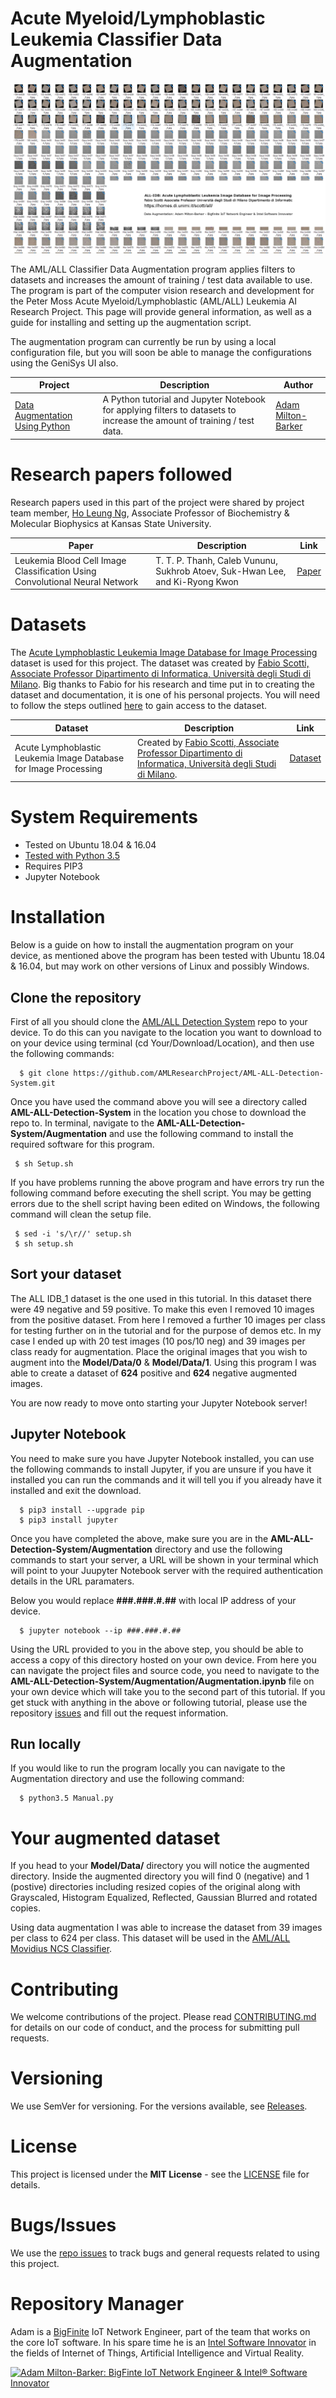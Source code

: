 # Acute Myeloid/Lymphoblastic Leukemia Classifier Data Augmentation
![Peter Moss Acute Myeloid/Lymphoblastic (AML/ALL) Leukemia Python Classifiers](Media/Images/banner.png) 

The AML/ALL Classifier Data Augmentation program applies filters to datasets and increases the amount of training / test data available to use. The program is part of the computer vision research and development for the Peter Moss Acute Myeloid/Lymphoblastic (AML/ALL) Leukemia AI Research Project. This page will provide general information, as well as a guide for installing and setting up the augmentation script.

The augmentation program can currently be run by using a local configuration file, but you will soon be able to manage the configurations using the GeniSys UI also. 

| Project  | Description | Author | 
| ------------- | ------------- | ------------- |
| [Data Augmentation Using Python](https://github.com/AMLResearchProject/AML-ALL-Detection-System/tree/master/Augmentation/Augmentation.ipynb "Data Augmentation Using Python") | A Python tutorial and Jupyter Notebook for applying filters to datasets to increase the amount of training / test data. | [Adam Milton-Barker](https://github.com/AdamMiltonBarker "Adam Milton-Barker") |

# Research papers followed
Research papers used in this part of the project were shared by project team member, [Ho Leung Ng](https://github.com/holeung "Ho  Leung Ng"), Associate Professor of Biochemistry & Molecular Biophysics at Kansas State University.

| Paper  | Description | Link | 
| ------------- | ------------- | ------------- |
| Leukemia Blood Cell Image Classification Using Convolutional Neural Network | T. T. P. Thanh, Caleb Vununu, Sukhrob Atoev, Suk-Hwan Lee, and Ki-Ryong Kwon | [Paper](http://www.ijcte.org/vol10/1198-H0012.pdf "Paper") |

# Datasets
The [Acute Lymphoblastic Leukemia Image Database for Image Processing](https://homes.di.unimi.it/scotti/all/) dataset is used for this project. The dataset was created by [Fabio Scotti, Associate Professor Dipartimento di Informatica, Università degli Studi di Milano](https://homes.di.unimi.it/scotti/). Big thanks to Fabio for his research and time put in to creating the dataset and documentation, it is one of his personal projects. You will need to follow the steps outlined [here](https://homes.di.unimi.it/scotti/all/#download) to gain access to the dataset.

| Dataset  | Description | Link | 
| ------------- | ------------- | ------------- |
| Acute Lymphoblastic Leukemia Image Database for Image Processing | Created by [Fabio Scotti, Associate Professor Dipartimento di Informatica, Università degli Studi di Milano](https://homes.di.unimi.it/scotti/).  | [Dataset](https://homes.di.unimi.it/scotti/all/#download "Dataset") |

# System Requirements
- Tested on Ubuntu 18.04 & 16.04
- [Tested with Python 3.5](https://www.python.org/downloads/release/python-350/ "Tested with Python 3.5")
- Requires PIP3
- Jupyter Notebook

# Installation
Below is a guide on how to install the augmentation program on your device, as mentioned above the program has been tested with Ubuntu 18.04 & 16.04, but may work on other versions of Linux and possibly Windows.

## Clone the repository
First of all you should clone the [AML/ALL Detection System](https://github.com/AMLResearchProject/AML-ALL-Detection-System/ "AML/ALL Detection System") repo to your device. To do this can you navigate to the location you want to download to on your device using terminal  (cd Your/Download/Location), and then use the following commands:

```
  $ git clone https://github.com/AMLResearchProject/AML-ALL-Detection-System.git
```

Once you have used the command above you will see a directory called __AML-ALL-Detection-System__ in the location you chose to download the repo to. In terminal, navigate to the __AML-ALL-Detection-System/Augmentation__ and use the following command to install the required software for this program. 

```
 $ sh Setup.sh
```

If you have problems running the above program and have errors try run the following command before executing the shell script. You may be getting errors due to the shell script having been edited on Windows, the following command will clean the setup file.

```
 $ sed -i 's/\r//' setup.sh
 $ sh setup.sh
```

## Sort your dataset
The ALL IDB_1 dataset is the one used in this tutorial. In this dataset there were 49 negative and 59 positive. To make this even I removed 10 images from the positive dataset. From here I removed a further 10 images per class for testing further on in the tutorial and for the purpose of demos etc. In my case I ended up with 20 test images (10 pos/10 neg) and 39 images per class ready for augmentation. Place the original images that you wish to augment into the __Model/Data/0__ & __Model/Data/1__. Using this program I was able to create a dataset of __624__ positive and __624__ negative augmented images.

You are now ready to move onto starting your Jupyter Notebook server!

## Jupyter Notebook
You need to make sure you have Jupyter Notebook installed, you can use the following commands to install Jupyter, if you are unsure if you have it installed you can run the commands and it will tell you if you already have it installed and exit the download. 

```
  $ pip3 install --upgrade pip
  $ pip3 install jupyter
```
Once you have completed the above, make sure you are in the __AML-ALL-Detection-System/Augmentation__ directory and use the following commands to start your server, a URL will be shown in your terminal which will point to your Juupyter Notebook server with the required authentication details in the URL paramaters.

Below you would replace __###.###.#.##__ with local IP address of your device.

```
  $ jupyter notebook --ip ###.###.#.##
```

Using the URL provided to you in the above step, you should be able to access a copy of this directory hosted on your own device. From here you can navigate the project files and source code, you need to navigate to the __AML-ALL-Detection-System/Augmentation/Augmentation.ipynb__ file on your own device which will take you to the second part of this tutorial. If you get stuck with anything in the above or following tutorial, please use the repository [issues](https://github.com/AMLResearchProject/AML-ALL-Detection-System/issues "issues") and fill out the request information.

## Run locally
If you would like to run the program locally you can navigate to the Augmentation directory and use the following command:

```
  $ python3.5 Manual.py
```

# Your augmented dataset
If you head to your __Model/Data/__ directory you will notice the augmented directory. Inside the augmented directory you will find 0 (negative) and 1 (postive) directories including resized copies of the original along with Grayscaled, Histogram Equalized, Reflected, Gaussian Blurred and rotated copies.

Using data augmentation I was able to increase the dataset from 39 images per class to 624 per class. This dataset will be used in the [AML/ALL Movidius NCS Classifier](https://github.com/AMLResearchProject/AML-ALL-Detection-System/tree/master/Classifiers/Movidius/NCS).

# Contributing
We welcome contributions of the project. Please read [CONTRIBUTING.md](https://github.com/AMLResearchProject/AML-ALL-Detection-System/blob/master/CONTRIBUTING.md "CONTRIBUTING.md") for details on our code of conduct, and the process for submitting pull requests.

# Versioning
We use SemVer for versioning. For the versions available, see [Releases](https://github.com/AMLResearchProject/AML-ALL-Detection-System/releases "Releases").

# License
This project is licensed under the **MIT License** - see the [LICENSE](https://github.com/AMLResearchProject/AML-ALL-Detection-System/blob/master/LICENSE "LICENSE") file for details.

# Bugs/Issues
We use the [repo issues](https://github.com/AMLResearchProject/AML-ALL-Detection-System/issues "repo issues") to track bugs and general requests related to using this project. 

# Repository Manager
Adam is a [BigFinite](https://www.bigfinite.com "BigFinite") IoT Network Engineer, part of the team that works on the core IoT software. In his spare time he is an [Intel Software Innovator](https://software.intel.com/en-us/intel-software-innovators/overview "Intel Software Innovator") in the fields of Internet of Things, Artificial Intelligence and Virtual Reality.

[![Adam Milton-Barker: BigFinte IoT Network Engineer & Intel® Software Innovator](../../Media/Images/Adam-Milton-Barker.jpg)](https://github.com/AdamMiltonBarker)
